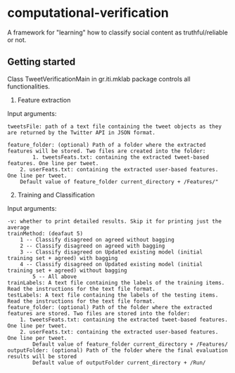 computational-verification
==========================

A framework for "learning" how to classify social content as truthful/reliable or not.

Getting started
---------------

Class TweetVerificationMain in gr.iti.mklab package controls all functionalities. 

1. Feature extraction

Input arguments:

	tweetsFile: path of a text file containing the tweet objects as they are returned by the Twitter API in JSON format.

	feature_folder: (optional) Path of a folder where the extracted features will be stored. Two files are created into the folder:
    		1. tweetsFeats.txt: containing the extracted tweet-based features. One line per tweet.
		2. userFeats.txt: containing the extracted user-based features. One line per tweet.
		Default value of feature_folder current_directory + /Features/"

2. Training and Classification

Input arguments:

	-v: whether to print detailed results. Skip it for printing just the average
	trainMethod: (deafaut 5)
		1 -- Classify disagreed on agreed without bagging
		2 -- Classify disagreed on agreed with bagging
		3 -- Classify disagreed on Updated existing model (initial training set + agreed) with bagging 
   		4 -- Classify disagreed on Updated existing model (initial training set + agreed) without bagging 
    		5 -- All above 	
	trainLabels: A text file containing the labels of the training items. Read the instructions for the text file format.
	testLabels: A text file containing the labels of the testing items. Read the instructions for the text file format.
	feature_folder: (optional) Path of the folder where the extracted features are stored. Two files are stored into the folder:
		1. tweetsFeats.txt: containing the extracted tweet-based features. One line per tweet.
		2. userFeats.txt: containing the extracted user-based features. One line per tweet.
    		Default value of feature_folder current_directory + /Features/
	outputFolder: (optional) Path of the folder where the final evaluation results will be stored 
    		Default value of outputFolder current_directory + /Run/
